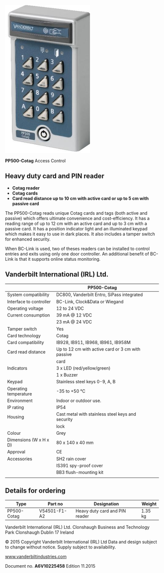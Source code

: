 ![](_page_0_Picture_1.jpeg)

**PP500-Cotag** Access Control

## **Heavy duty card and PIN reader**

- **Cotag reader**
- **Cotag cards**
- **Card read distance up to 10 cm with active card or up to 5 cm with passive card**

The PP500-Cotag reads unique Cotag cards and tags (both active and passive) which offers ultimate convenience and cost-efficiency. It has a reading range of up to 12 cm with an active card and up to 3 cm with a passive card. It has a position indicator light and an illuminated keypad which makes it easy to use in dark places. It also includes a tamper switch for enhanced security.

When BC-Link is used, two of theses readers can be installed to control entries and exits using only one door controller. An additional benefit of BC-Link is that it supports online status monitoring.

## **Vanderbilt International (IRL) Ltd.**

|                         | PP500-Cotag                                       |  |  |
|-------------------------|---------------------------------------------------|--|--|
| System compatibility    | DC800, Vanderbilt Entro, SiPass integrated        |  |  |
| Interface to controller | BC-Link, Clock&Data or Wiegand                    |  |  |
| Operating voltage       | 12 to 24 VDC                                      |  |  |
| Current consumption     | 39 mA @ 12 VDC                                    |  |  |
|                         | 23 mA @ 24 VDC                                    |  |  |
| Tamper switch           | Yes                                               |  |  |
| Card technology         | Cotag                                             |  |  |
| Card compatibility      | IB928, IB911, IB968, IB961, IB958M                |  |  |
| Card read distance      | Up to 12 cm with active card or 3 cm with passive |  |  |
|                         | card                                              |  |  |
| Indicators              | 3 x LED (red/yellow/green)                        |  |  |
|                         | 1 x Buzzer                                        |  |  |
| Keypad                  | Stainless steel keys 0-9, A, B                    |  |  |
| Operating temperature   | -35 to +50 °C                                     |  |  |
| Environment             | Indoor or outdoor use.                            |  |  |
| IP rating               | IP54                                              |  |  |
| Housing                 | Cast metal with stainless steel keys and security |  |  |
|                         | lock                                              |  |  |
| Colour                  | Grey                                              |  |  |
| Dimensions (W x H x D)  | 80 x 140 x 40 mm                                  |  |  |
| Approval                | CE                                                |  |  |
| Accessories             | SH2 rain cover                                    |  |  |
|                         | IS391 spy-proof cover                             |  |  |
|                         | BB3 flush-mounting kit                            |  |  |
|                         |                                                   |  |  |

## **Details for ordering**

| Type        | Part no      | Designation                    | Weight  |
|-------------|--------------|--------------------------------|---------|
| PP500-Cotag | V54501-F1-A2 | Heavy duty card and PIN reader | 1.35 kg |

Vanderbilt International (IRL) Ltd. Clonshaugh Business and Technology Park Clonshaugh Dublin 17 Ireland

© 2015 Copyright Vanderbilt International (IRL) Ltd Data and design subject to change without notice. Supply subject to availability.

www.vanderbiltindustries.com

Document no. **A6V10225458** Edition 11.2015